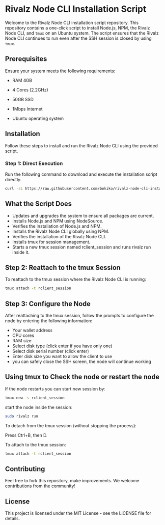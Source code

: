 # Rivalz Node CLI Installation Script

Welcome to the Rivalz Node CLI installation script repository. This repository contains a one-click script to install Node.js, NPM, the Rivalz Node CLI, and `tmux` on an Ubuntu system. The script ensures that the Rivalz Node CLI continues to run even after the SSH session is closed by using `tmux`.

## Prerequisites

Ensure your system meets the following requirements:

- RAM 4GB

- 4 Cores (2.2GHz)

- 50GB SSD

- 1Mbps Internet

- Ubuntu operating system

## Installation

Follow these steps to install and run the Rivalz Node CLI using the provided script.

### Step 1: Direct Execution

Run the following command to download and execute the installation script directly:

```bash
curl -sL https://raw.githubusercontent.com/bokiko/rivalz-node-cli-installer/main/install_rclient.sh | bash
 ```





## What the Script Does
- Updates and upgrades the system to ensure all packages are current.
- Installs Node.js and NPM using NodeSource.
- Verifies the installation of Node.js and NPM.
- Installs the Rivalz Node CLI globally using NPM.
- Verifies the installation of the Rivalz Node CLI.
- Installs tmux for session management.
- Starts a new tmux session named rclient_session and runs rivalz run inside it.
  
## Step 2: Reattach to the tmux Session
To reattach to the tmux session where the Rivalz Node CLI is running:
```bash
tmux attach -t rclient_session
```
## Step 3: Configure the Node
After reattaching to the tmux session, follow the prompts to configure the node by entering the following information:

- Your wallet address
- CPU cores
- RAM size
- Select disk type (click enter if you have only one)
- Select disk serial number (click enter)
- Enter disk size you want to allow the client to use
- you can safely close the SSH screen, the node will continue working



## Using tmux to Check the node or restart the node

If the node restarts you can start new session by:
```bash
tmux new -s rclient_session
```
start the node inside the session:
```bash
sudo rivalz run
```
To detach from the tmux session (without stopping the process):

Press Ctrl+B, then D.


To attach to the tmux session:
```bash
tmux attach -t rclient_session
```


## Contributing
Feel free to fork this repository, make improvements. We welcome contributions from the community!

## License
This project is licensed under the MIT License - see the LICENSE file for details.


